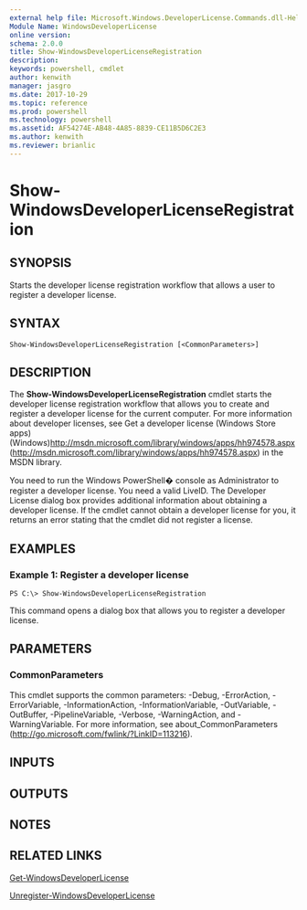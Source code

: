 ```yaml
---
external help file: Microsoft.Windows.DeveloperLicense.Commands.dll-Help.xml
Module Name: WindowsDeveloperLicense
online version: 
schema: 2.0.0
title: Show-WindowsDeveloperLicenseRegistration
description: 
keywords: powershell, cmdlet
author: kenwith
manager: jasgro
ms.date: 2017-10-29
ms.topic: reference
ms.prod: powershell
ms.technology: powershell
ms.assetid: AF54274E-AB48-4A85-8839-CE11B5D6C2E3
ms.author: kenwith
ms.reviewer: brianlic
---
```


# Show-WindowsDeveloperLicenseRegistration

## SYNOPSIS
Starts the developer license registration workflow that allows a user to register a developer license.

## SYNTAX

```
Show-WindowsDeveloperLicenseRegistration [<CommonParameters>]
```

## DESCRIPTION
The **Show-WindowsDeveloperLicenseRegistration** cmdlet starts the developer license registration workflow that allows you to create and register a developer license for the current computer.
For more information about developer licenses, see Get a developer license (Windows Store apps) (Windows)http://msdn.microsoft.com/library/windows/apps/hh974578.aspx (http://msdn.microsoft.com/library/windows/apps/hh974578.aspx) in the MSDN library.

You need to run the Windows PowerShell� console as Administrator to register a developer license.
You need a valid LiveID.
The Developer License dialog box provides additional information about obtaining a developer license.
If the cmdlet cannot obtain a developer license for you, it returns an error stating that the cmdlet did not register a license.

## EXAMPLES

### Example 1: Register a developer license
```
PS C:\> Show-WindowsDeveloperLicenseRegistration
```

This command opens a dialog box that allows you to register a developer license.

## PARAMETERS

### CommonParameters
This cmdlet supports the common parameters: -Debug, -ErrorAction, -ErrorVariable, -InformationAction, -InformationVariable, -OutVariable, -OutBuffer, -PipelineVariable, -Verbose, -WarningAction, and -WarningVariable. For more information, see about_CommonParameters (http://go.microsoft.com/fwlink/?LinkID=113216).

## INPUTS

## OUTPUTS

## NOTES

## RELATED LINKS

[Get-WindowsDeveloperLicense](./Get-WindowsDeveloperLicense.md)

[Unregister-WindowsDeveloperLicense](./Unregister-WindowsDeveloperLicense.md)

